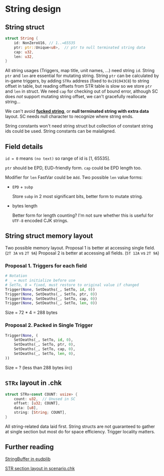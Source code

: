 # String design

## String struct

```rs
struct String {
    id: NonZeroU16, // 1..=65535
    ptr: ptr::Unique<u8>,  // ptr to null terminated string data
    cap: u32,
    len: u32,
}
```

All string usages (Triggers, map title, unit names, ...) need string `id`. String `ptr` and `len` are essential for mutating string. String `ptr` can be calculated by in-game triggers, by adding `STRx` address (fixed to `0x191943C8`) to string offset in table, but reading offsets from STR table is slow so we store `ptr` and `len` in struct. We need `cap` for checking out of bound error, although SC does *not* support mutating string offset, we can't gracefully reallocate string...

We can't avoid [**fucked string**][fucked_string], or **null terminated string with extra data** layout. SC needs null character to recognize where string ends.

String constants won't need string struct but collection of constant string ids could be used. String constants can be malaligned.

## Field details

`id = 0` means `(no text)` so range of id is [1, 65535].

`ptr` should be EPD, EUD-friendly form. `cap` could be EPD length too.

Modifier for `len` FastVar could be `Add`. Two possible `len` value forms:

* `EPD` + `subp`

    Store `subp` in 2 most significant bits, better form to mutate string.

* bytes length

    Better form for length counting? I'm not sure whether this is useful for `UTF-8` encoded CJK strings.

## String struct memory layout

Two possible memory layout. Proposal 1 is better at accessing single field. (`2T 3A` vs `2T 9A`) Proposal 2 is better at accessing all fields. (`5T 12A` vs `2T 9A`)

### Proposal 1. Triggers for each field

```py
# Notation
# _ = must initialize before use
# SetTo, 0 = fixed, must restore to original value if changed
Trigger(None, SetDeaths(_, SetTo, id, 0))
Trigger(None, SetDeaths(_, SetTo, ptr, 0))
Trigger(None, SetDeaths(_, SetTo, cap, 0))
Trigger(None, SetDeaths(_, SetTo, len, 0))
```
Size = 72 * 4 = 288 bytes

### Proposal 2. Packed in Single Trigger

```py
Trigger(None, (
    SetDeaths(_, SetTo, id, 0),
    SetDeaths(_, SetTo, ptr, 0),
    SetDeaths(_, SetTo, cap, 0),
    SetDeaths(_, SetTo, len, 0),
))
```
Size = ? (less than 288 bytes iirc)

## `STRx` layout in .chk

```rs
struct STRx<const COUNT: usize> {
    count: u32,  // Unused in SC
    offset: [u32; COUNT],
    data: [u8],
    string: [String; COUNT],
}
```

All string-related data laid first. String structs are not guaranteed to gather at single section but most do for space efficiency. Trigger locality matters.

## Further reading

[StringBuffer in eudplib][stringbuffer]

[STR section layout in scenario.chk][str_layout]

[fucked_string]: https://www.joelonsoftware.com/2001/12/11/back-to-basics/ "Back to basics"
[stringbuffer]: https://github.com/armoha/eudplib/blob/master/eudplib/eudlib/stringf/strbuffer.py "String buffer in eudplib"
[str_layout]: http://www.staredit.net/wiki/index.php/Scenario.chk#.22STR_.22_-_String_Data "STR section in scenario chk"
